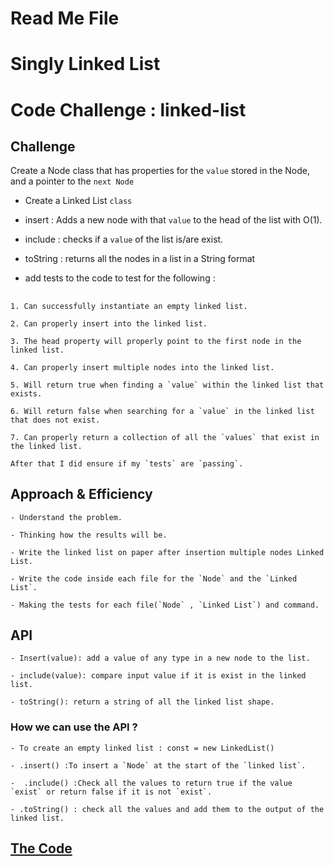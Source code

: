 # Read Me File

<!-- <https://www.youtube.com/watch?v=ZBdE8DElQQU> -->
<!-- <https://www.youtube.com/watch?v=gJjPWA8wpQg> -->

# Singly Linked List

<!-- Short summary or background information -->

# Code Challenge : linked-list

## Challenge
<!-- Description of the challenge -->
Create a Node class that has properties for the `value` stored in the Node, and a pointer to the `next Node`

- Create a Linked List `class`

- insert : Adds a new node with that `value` to the head of the list with O(1).

- include : checks if a `value` of the list is/are exist.

- toString : returns all the nodes in a list in a String format

- add tests to the code to test for the following :

##

    1. Can successfully instantiate an empty linked list.

    2. Can properly insert into the linked list.

    3. The head property will properly point to the first node in the linked list.

    4. Can properly insert multiple nodes into the linked list.

    5. Will return true when finding a `value` within the linked list that exists.

    6. Will return false when searching for a `value` in the linked list that does not exist.

    7. Can properly return a collection of all the `values` that exist in the linked list.

    After that I did ensure if my `tests` are `passing`.

## Approach & Efficiency
<!-- What approach did you take? Why? What is the Big O space/time for this approach? -->

    - Understand the problem.

    - Thinking how the results will be.

    - Write the linked list on paper after insertion multiple nodes Linked List.

    - Write the code inside each file for the `Node` and the `Linked List`.

    - Making the tests for each file(`Node` , `Linked List`) and command.

## API
<!-- Description of each method publicly available to your Linked List -->

    - Insert(value): add a value of any type in a new node to the list.

    - include(value): compare input value if it is exist in the linked list.

    - toString(): return a string of all the linked list shape.

### How we can use the API ?

    - To create an empty linked list : const = new LinkedList()

    - .insert() :To insert a `Node` at the start of the `linked list`.

    -  .include() :Check all the values to return true if the value `exist` or return false if it is not `exist`.

    - .toString() : check all the values and add them to the output of the linked list.

## [The Code](../linked-list/)
